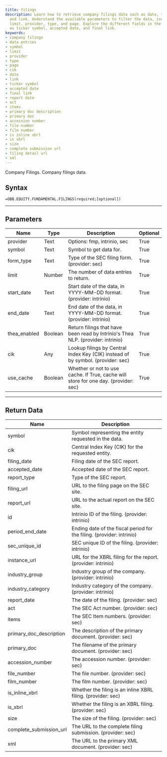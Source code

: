 ```yaml
---
title: filings
description: Learn how to retrieve company filings data such as date, type of document,
  and link. Understand the available parameters to filter the data, including symbol,
  limit, provider, type, and page. Explore the different fields in the data, such
  as ticker symbol, accepted date, and final link.
keywords: 
- company filings
- data entries
- symbol
- limit
- provider
- type
- page
- cik
- date
- link
- ticker symbol
- accepted date
- final link
- report date
- act
- items
- primary doc description
- primary doc
- accession number
- file number
- film number
- is inline xbrl
- is xbrl
- size
- complete submission url
- filing detail url
- xml
---
```


<!-- markdownlint-disable MD041 -->

Company Filings. Company filings data.

## Syntax

```excel wordwrap
=OBB.EQUITY.FUNDAMENTAL.FILINGS(required;[optional])
```

---

## Parameters

| Name | Type | Description | Optional |
| ---- | ---- | ----------- | -------- |
| provider | Text | Options: fmp, intrinio, sec | True |
| symbol | Text | Symbol to get data for. | True |
| form_type | Text | Type of the SEC filing form. (provider: sec) | True |
| limit | Number | The number of data entries to return. | True |
| start_date | Text | Start date of the data, in YYYY-MM-DD format. (provider: intrinio) | True |
| end_date | Text | End date of the data, in YYYY-MM-DD format. (provider: intrinio) | True |
| thea_enabled | Boolean | Return filings that have been read by Intrinio's Thea NLP. (provider: intrinio) | True |
| cik | Any | Lookup filings by Central Index Key (CIK) instead of by symbol. (provider: sec) | True |
| use_cache | Boolean | Whether or not to use cache.  If True, cache will store for one day. (provider: sec) | True |

---

## Return Data

| Name | Description |
| ---- | ----------- |
| symbol | Symbol representing the entity requested in the data.  |
| cik | Central Index Key (CIK) for the requested entity.  |
| filing_date | Filing date of the SEC report.  |
| accepted_date | Accepted date of the SEC report.  |
| report_type | Type of the SEC report.  |
| filing_url | URL to the filing page on the SEC site.  |
| report_url | URL to the actual report on the SEC site.  |
| id | Intrinio ID of the filing. (provider: intrinio) |
| period_end_date | Ending date of the fiscal period for the filing. (provider: intrinio) |
| sec_unique_id | SEC unique ID of the filing. (provider: intrinio) |
| instance_url | URL for the XBRL filing for the report. (provider: intrinio) |
| industry_group | Industry group of the company. (provider: intrinio) |
| industry_category | Industry category of the company. (provider: intrinio) |
| report_date | The date of the filing. (provider: sec) |
| act | The SEC Act number. (provider: sec) |
| items | The SEC Item numbers. (provider: sec) |
| primary_doc_description | The description of the primary document. (provider: sec) |
| primary_doc | The filename of the primary document. (provider: sec) |
| accession_number | The accession number. (provider: sec) |
| file_number | The file number. (provider: sec) |
| film_number | The film number. (provider: sec) |
| is_inline_xbrl | Whether the filing is an inline XBRL filing. (provider: sec) |
| is_xbrl | Whether the filing is an XBRL filing. (provider: sec) |
| size | The size of the filing. (provider: sec) |
| complete_submission_url | The URL to the complete filing submission. (provider: sec) |
| xml | The URL to the primary XML document. (provider: sec) |
